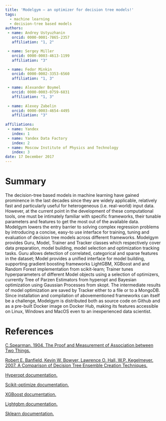 ```yaml
---
title: 'Modelgym – an optimizer for decision tree models!'
tags:
  - machine learning
  - decision-tree based models
authors:
 - name: Andrey Ustyuzhanin
   orcid: 0000-0001-7865-2357
   affiliation: "1, 2"

 - name: Sergey Miller
   orcid: 0000-0003-4613-1199
   affiliation: "3"

 - name: Fedor Minkin
   orcid: 0000-0002-3353-6560
   affiliation: "1, 3"

 - name: Alexander Boymel
   orcid: 0000-0003-0759-6831
   affiliation: "1, 3"
 
 - name: Alexey Zabelin
   orcid: 0000-0003-4654-4495
   affiliation: "3"
   
affiliations:
 - name: Yandex
   index: 1
 - name: Yandex Data Factory
   index: 2
 - name: Moscow Institute of Physics and Technology
   index: 3
date: 17 December 2017
---
```


# Summary

The decision-tree based models in machine learning have gained prominence in the last decades since they are widely applicable, relatively fast and particularly useful for heterogeneous (i.e. real-world) input data. However, at the current point in the development of these computational tools, one must be intimately familiar with specific frameworks, their tunable parameters and features to get the most out of the available data. Modelgym lowers the entry barrier to solving complex <classification and> regression problems by introducing a concise, easy-to use interface for training, tuning and evaluation of decision tree models across different frameworks.
Modelgym provides Guru, Model, Trainer and Tracker classes which respectively cover data preparation, model building, model selection and optimization tracking tasks. Guru allows detection of correlated, categorical and sparse features in the dataset; Model provides a unified interface for model building, supporting gradient boosting frameworks LightGBM, XGBoost and <Catboost> and Random Forest implementation from scikit-learn; Trainer tunes hyperparameters of different Model objects using a selection of optimizers, currently Tree of Parzen Estimators from hyperopt and Bayesian optimization using Gaussian Processes from skopt. The intermediate results of model optimization are saved by Tracker either to a file or to a MongoDB.
Since installation and compilation of abovementioned frameworks can itself be a challenge, Modelgym is distributed both as source code on Github and as a pre-built Docker image on Docker Hub, making its features accessible on Linux, Windows and MacOS even to an inexperienced data scientist.

# References

[C.Spearman. 1904. The Proof and Measurement of Association between Two Things.](http://www.jstor.org/stable/1412159?origin=JSTOR-pdf&seq=1#page_scan_tab_contents)

[Robert E. Banfield, Kevin W. Bowyer, Lawrence O. Hall, W.P. Kegelmeyer. 2007. A Comparison of Decision Tree Ensemble
Creation Techniques.](http://www.sandia.gov/~wpk/pubs/publications/pami06.pdf)

[Hyperopt documentation.](http://hyperopt.github.io/hyperopt/)

[Scikit-optimize documentation.](https://scikit-optimize.github.io/#skopt.forest_minimize)

[XGBoost documentation.](http://xgboost.readthedocs.io/en/latest/)

[Lightgbm documentation.](http://lightgbm.readthedocs.io/en/latest/)

[Sklearn documentation.](http://scikit-learn.org/stable/index.html)

